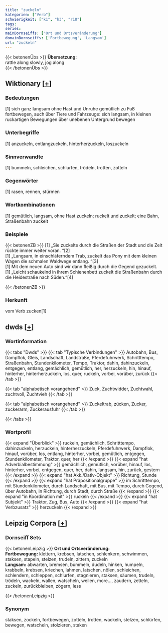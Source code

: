 ```yaml
---
title: "zuckeln"
kategorien: ["Verb"]
schwierigkeit: ["k1", "h3", "r18"]
tags:
series:
mainDornseiffs: ['Ort und Ortsveränderung']
domainDornseiffs: ['Fortbewegung', 'Langsam']
url: "zuckeln"
---
```


{{< betonenÜbs >}}
**Übersetzung:**  
rattle along slowly, jog  along  
{{< /betonenÜbs >}}

## Wiktionary [[+](https://de.wiktionary.org/wiki/zuckeln)]

### Bedeutungen
[1] sich ganz langsam ohne Hast und Unruhe gemütlich zu Fuß fortbewegen, auch über Tiere und Fahrzeuge: sich langsam, in kleinen ruckartigen Bewegungen über unebenen Untergrund bewegen  

### Unterbegriffe
[1] anzuckeln, entlangzuckeln, hinterherzuckeln, loszuckeln  

### Sinnverwandte
[1] bummeln, schleichen, schlurfen, trödeln, trotten, zotteln  

### Gegenwörter
[1] rasen, rennen, stürmen  

### Wortkombinationen
[1] gemütlich, langsam, ohne Hast zuckeln; ruckelt und zuckelt; eine Bahn, Straßenbahn zuckelt  

### Beispiele
{{< betonenZB >}}
[1] „Sie zuckelte durch die Straßen der Stadt und die Zeit rückte immer weiter voran. “[2]  
[1] „Langsam, in einschläferndem Trab, zuckelt das Pony mit dem kleinen Wagen die schmalen Waldwege entlang. “[3]  
[1] Mit dem neuen Auto sind wir dann fleißig durch die Gegend gezuckelt.  
[1] „Leicht schaukelnd in ihrem Schienenbett zuckelt die Straßenbahn durch die Heidestraße nach Süden.“[4]  

{{< /betonenZB >}}
### Herkunft
vom Verb zucken[1]  



## dwds [[+](https://www.dwds.de/wb/zuckeln)]

### Wortinformation
{{< tabs "Dwds" >}}
{{< tab "Typische Verbindungen" >}}
Autobahn, Bus, Dampflok, Gleis, Landschaft, Landstraße, Pferdefuhrwerk, Schritttempo, Straßenbahn, Stundenkilometer, Tempo, Traktor, dahin, dahinzuckeln, entgegen, entlang, gemächlich, gemütlich, her, herzuckeln, hin, hinauf, hinterher, hinterherzuckeln, los, quer, ruckeln, vorbei, vorüber, zurück
{{< /tab >}}

{{< tab "alphabetisch vorangehend" >}}
Zuck, Zuchtwidder, Zuchtwahl, zuchtvoll, Zuchtvieh
{{< /tab >}}

{{< tab "alphabetisch vorangehend" >}}
Zuckeltrab, zücken, Zucker, zuckerarm, Zuckerausfuhr
{{< /tab >}}

{{< /tabs >}}

### Wortprofil
{{< expand "Überblick" >}} ruckeln, gemächlich, Schritttempo, dahinzuckeln, herzuckeln, hinterherzuckeln, Pferdefuhrwerk, Dampflok, hinauf, vorüber, los, entlang, hinterher, vorbei, gemütlich, entgegen, Stundenkilometer, Traktor, quer, her {{< /expand >}}
{{< expand "hat Adverbialbestimmung" >}} gemächlich, gemütlich, vorüber, hinauf, los, hinterher, vorbei, entgegen, quer, her, dahin, langsam, hin, zurück, gestern {{< /expand >}}
{{< expand "hat Akk./Dativ-Objekt" >}} Richtung, Stunde {{< /expand >}}
{{< expand "hat Präpositionalgruppe" >}} im Schritttempo, mit Stundenkilometer, durch Landschaft, mit Bus, mit Tempo, durch Gegend, über Autobahn, in Richtung, durch Stadt, durch Straße {{< /expand >}}
{{< expand "in Koordination mit" >}} ruckeln {{< /expand >}}
{{< expand "hat Subjekt" >}} Traktor, Zug, Bus, Auto {{< /expand >}}
{{< expand "hat Verbzusatz" >}} herzuckeln {{< /expand >}}

## Leipzig Corpora [[+](https://corpora.uni-leipzig.de/en/res?word=zuckeln&corpusId=deu_newscrawl-public_2018)]

### Dornseiff Sets
{{< betonenLeipzig >}}
**Ort und Ortsveränderung:**  
**Fortbewegung:** klettern, krebsen, latschen, schlenkern, schwimmen, staksen, stapeln, stelzen, trudeln, zittern, zuckeln  
**Langsam:** abwarten, bremsen, bummeln, dudeln, hinken, humpeln, krabbeln, krebsen, kriechen, lahmen, latschen, nölen, schleichen, schlendern, schleppen, schlurfen, stagnieren, staksen, säumen, trudeln, trödeln, wackeln, wallen, watscheln, weilen, more..., zaudern, zetteln, zuckeln, zurückbleiben, zögern, less  

{{< /betonenLeipzig >}}

### Synonym
staksen, zockeln, fortbewegen, zotteln, trotten, wackeln, stelzen, schlürfen, bewegen, watscheln, stolzieren, staken

